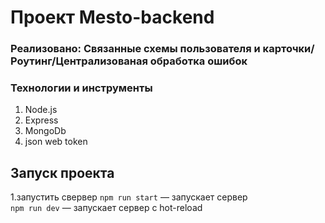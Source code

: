 # Проект Mesto-backend
### Реализовано: Связанные схемы пользователя и карточки/Роутинг/Централизованая обработка ошибок
### Технологии и инструменты  
1. Node.js
2. Express
3. MongoDb
4. json web token

## Запуск проекта
1.запустить свервер
`npm run start` — запускает сервер   
`npm run dev` — запускает сервер с hot-reload

